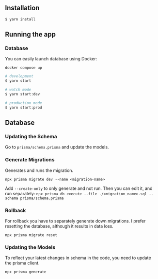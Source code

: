 ## Installation

```bash
$ yarn install
```

## Running the app

### Database

You can easily launch database using Docker:

```
docker compose up
```

```bash
# development
$ yarn start

# watch mode
$ yarn start:dev

# production mode
$ yarn start:prod
```

## Database

### Updating the Schema

Go to `prisma/schema.prisma` and update the models.

### Generate Migrations

Generates and runs the migration.

```
npx prisma migrate dev --name <migration-name>
```

Add `--create-only` to only generate and not run. Then you can edit it, and run separately: `npx prisma db execute --file ./<migration_name>.sql --schema prisma/schema.prisma`

### Rollback

For rollback you have to separately generate down migrations. I prefer resetting the database, although it results in data loss.

```
npx prisma migrate reset
```

### Updating the Models

To reflect your latest changes in schema in the code, you need to update the prisma client.

```
npx prisma generate
```
